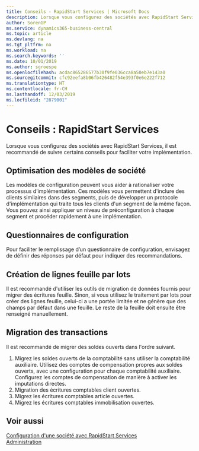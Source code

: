 ```yaml
---
title: Conseils - RapidStart Services | Microsoft Docs
description: Lorsque vous configurez des sociétés avec RapidStart Services, il est recommandé de suivre certains conseils pour faciliter votre implémentation.
author: SorenGP
ms.service: dynamics365-business-central
ms.topic: article
ms.devlang: na
ms.tgt_pltfrm: na
ms.workload: na
ms.search.keywords: ''
ms.date: 10/01/2019
ms.author: sgroespe
ms.openlocfilehash: acdac865286577b30f9fe036cca8a50eb7e143a0
ms.sourcegitcommit: cfc92eefa8b06fb426482f54e393f0e6e222f712
ms.translationtype: HT
ms.contentlocale: fr-CH
ms.lasthandoff: 12/03/2019
ms.locfileid: "2879001"
---
```

# <a name="tips-and-tricks-rapidstart-services"></a>Conseils : RapidStart Services
Lorsque vous configurez des sociétés avec RapidStart Services, il est recommandé de suivre certains conseils pour faciliter votre implémentation.  

## <a name="take-advantage-of-configuration-templates"></a>Optimisation des modèles de société  
Les modèles de configuration peuvent vous aider à rationaliser votre processus d’implémentation. Ces modèles vous permettent d'inclure des clients similaires dans des segments, puis de développer un protocole d'implémentation qui traite tous les clients d'un segment de la même façon. Vous pouvez ainsi appliquer un niveau de préconfiguration à chaque segment et procéder rapidement à une implémentation.  

## <a name="configuration-questionnaires"></a>Questionnaires de configuration  
Pour faciliter le remplissage d’un questionnaire de configuration, envisagez de définir des réponses par défaut pour indiquer des recommandations.  

## <a name="batch-creation-of-journal-lines"></a>Création de lignes feuille par lots  
Il est recommandé d'utiliser les outils de migration de données fournis pour migrer des écritures feuille. Sinon, si vous utilisez le traitement par lots pour créer des lignes feuille, celui-ci a une portée limitée et ne génère que des champs par défaut dans une feuille. Le reste de la feuille doit ensuite être renseigné manuellement.  

## <a name="migrating-transactions"></a>Migration des transactions  
Il est recommandé de migrer des soldes ouverts dans l'ordre suivant.  

1.  Migrez les soldes ouverts de la comptabilité sans utiliser la comptabilité auxiliaire. Utilisez des comptes de compensation propres aux soldes ouverts, avec une configuration pour chaque comptabilité auxiliaire. Configurez les comptes de compensation de manière à activer les imputations directes.  
2.  Migration des écritures comptables client ouvertes.  
3.  Migrez les écritures comptables article ouvertes.  
4.  Migrez les écritures comptables immobilisation ouvertes.  

## <a name="see-also"></a>Voir aussi  
[Configuration d'une société avec RapidStart Services](admin-set-up-a-company-with-rapidstart.md)  
[Administration](admin-setup-and-administration.md)
